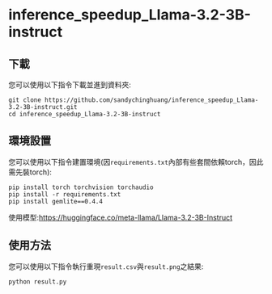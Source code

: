 # inference_speedup_Llama-3.2-3B-instruct
## 下載
您可以使用以下指令下載並進到資料夾:
```
git clone https://github.com/sandychinghuang/inference_speedup_Llama-3.2-3B-instruct.git
cd inference_speedup_Llama-3.2-3B-instruct
```
## 環境設置
您可以使用以下指令建置環境(因`requirements.txt`內部有些套間依賴torch，因此需先裝torch):
```
pip install torch torchvision torchaudio
pip install -r requirements.txt
pip install gemlite==0.4.4

```
使用模型:https://huggingface.co/meta-llama/Llama-3.2-3B-Instruct

## 使用方法
您可以使用以下指令執行重現`result.csv`與`result.png`之結果:
```
python result.py
```